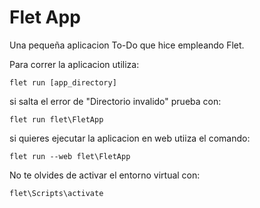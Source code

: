# Flet App

Una pequeña aplicacion To-Do que hice empleando Flet.

Para correr la aplicacion utiliza:
```
flet run [app_directory]
```
si salta el error de "Directorio invalido" prueba con:
```
flet run flet\FletApp
```
si quieres ejecutar la aplicacion en web utiiza el comando:
```
flet run --web flet\FletApp
```

No te olvides de activar el entorno virtual con:
```
flet\Scripts\activate
```
